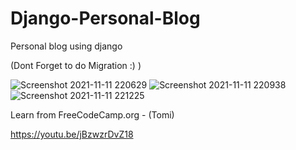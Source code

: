 # Django-Personal-Blog
Personal blog using django

(Dont Forget to do Migration :) )

![Screenshot 2021-11-11 220629](https://user-images.githubusercontent.com/85614845/141321934-d103ae52-3d34-4ce9-93f8-2b0a447451b9.jpg)
![Screenshot 2021-11-11 220938](https://user-images.githubusercontent.com/85614845/141321943-0b6b5201-62f5-4b94-97a2-cf80c6924c50.jpg)
![Screenshot 2021-11-11 221225](https://user-images.githubusercontent.com/85614845/141321958-e6a0e1d0-6abf-48a5-b4cc-4d4627e91fae.jpg)

Learn from FreeCodeCamp.org - (Tomi)

https://youtu.be/jBzwzrDvZ18
